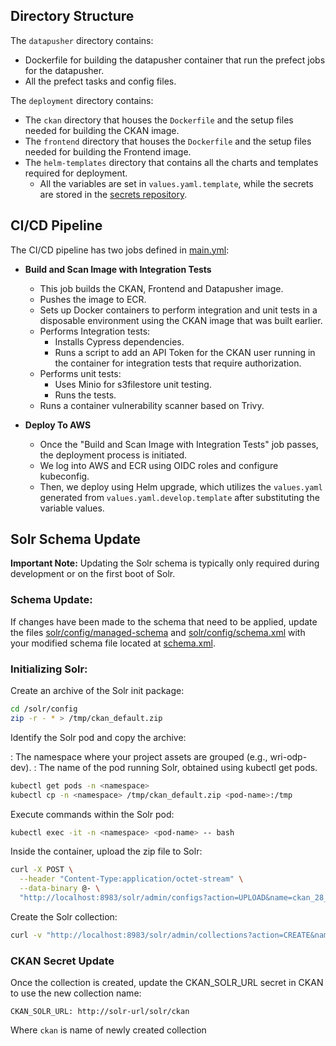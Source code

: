 ## Directory Structure

The `datapusher` directory contains:
- Dockerfile for building the datapusher container that run the prefect jobs for the datapusher.
- All the prefect tasks and config files.

The `deployment` directory contains:

- The `ckan` directory that houses the `Dockerfile` and the setup files needed for building the CKAN image.
- The `frontend` directory that houses the `Dockerfile` and the setup files needed for building the Frontend image.
- The `helm-templates` directory that contains all the charts and templates required for deployment.
  - All the variables are set in `values.yaml.template`, while the secrets are stored in the [secrets repository](https://github.com/wri/wri-odp-secrets/tree/main/k8s-secrets).

## CI/CD Pipeline

The CI/CD pipeline has two jobs defined in [main.yml](../.github/workflows/main.yml):

- **Build and Scan Image with Integration Tests**
  - This job builds the CKAN, Frontend and Datapusher image.
  - Pushes the image to ECR.
  - Sets up Docker containers to perform integration and unit tests in a disposable environment using the CKAN image that was built earlier.
  - Performs Integration tests:
    - Installs Cypress dependencies.
    - Runs a script to add an API Token for the CKAN user running in the container for integration tests that require authorization.
  - Performs unit tests:
    - Uses Minio for s3filestore unit testing.
    - Runs the tests.
  - Runs a container vulnerability scanner based on Trivy.

- **Deploy To AWS**
  - Once the "Build and Scan Image with Integration Tests" job passes, the deployment process is initiated.
  - We log into AWS and ECR using OIDC roles and configure kubeconfig.
  - Then, we deploy using Helm upgrade, which utilizes the `values.yaml` generated from `values.yaml.develop.template` after substituting the variable values.


## Solr Schema Update

**Important Note:** Updating the Solr schema is typically only required during development or on the first boot of Solr.

### Schema Update:

If changes have been made to the schema that need to be applied, update the files [solr/config/managed-schema](./solr/config/managed-schema) and [solr/config/schema.xml](./solr/config/schema.xml) with your modified schema file located at [schema.xml](./ckan-backend-dev/ckan/setup/schema.xml).

### Initializing Solr:

Create an archive of the Solr init package:

```bash
cd /solr/config
zip -r - * > /tmp/ckan_default.zip
```

Identify the Solr pod and copy the archive:

<namespace>: The namespace where your project assets are grouped (e.g., wri-odp-dev).
<pod-name>: The name of the pod running Solr, obtained using kubectl get pods.

```bash
kubectl get pods -n <namespace>
kubectl cp -n <namespace> /tmp/ckan_default.zip <pod-name>:/tmp
```

Execute commands within the Solr pod:

```bash
kubectl exec -it -n <namespace> <pod-name> -- bash
```

Inside the container, upload the zip file to Solr:

```bash
curl -X POST \
  --header "Content-Type:application/octet-stream" \
  --data-binary @- \
  "http://localhost:8983/solr/admin/configs?action=UPLOAD&name=ckan_28_default" < /tmp/ckan_default.zip
```

Create the Solr collection:

```bash
curl -v "http://localhost:8983/solr/admin/collections?action=CREATE&name=ckan&collection.configName=ckan_28_default&replicationFactor=3&numShards=1"
```

### CKAN Secret Update

Once the collection is created, update the CKAN_SOLR_URL secret in CKAN to use the new collection name:

```
CKAN_SOLR_URL: http://solr-url/solr/ckan
```
Where `ckan` is name of newly created collection